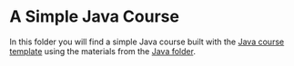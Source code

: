# A Simple Java Course

In this folder you will find a simple Java course 
built with the [Java course template](https://github.com/jetbrains-academy/java-course-template) using the materials 
from the [Java folder](./../../Java).
